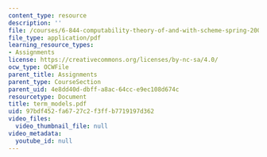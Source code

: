 ```yaml
---
content_type: resource
description: ''
file: /courses/6-844-computability-theory-of-and-with-scheme-spring-2003/97bdf452fa6727c2f3ffb7719197d362_term_models.pdf
file_type: application/pdf
learning_resource_types:
- Assignments
license: https://creativecommons.org/licenses/by-nc-sa/4.0/
ocw_type: OCWFile
parent_title: Assignments
parent_type: CourseSection
parent_uid: 4e8dd40d-dbff-a8ac-64cc-e9ec108d674c
resourcetype: Document
title: term_models.pdf
uid: 97bdf452-fa67-27c2-f3ff-b7719197d362
video_files:
  video_thumbnail_file: null
video_metadata:
  youtube_id: null
---
```

